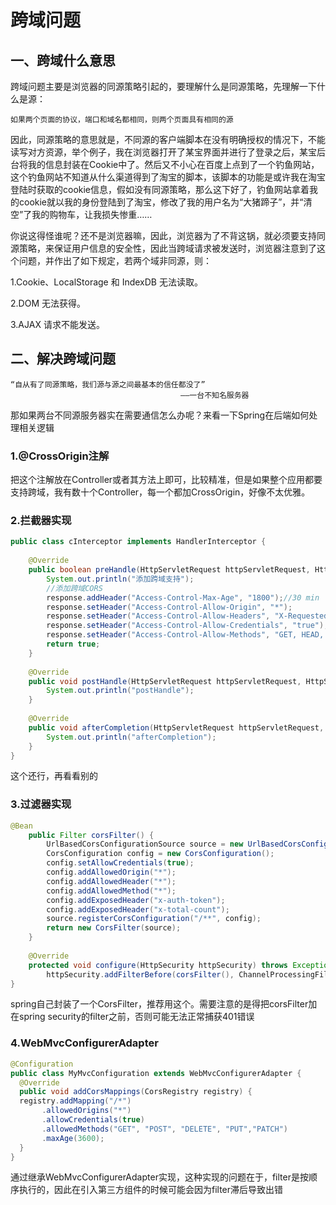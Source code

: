 # 跨域问题

## 一、跨域什么意思

跨域问题主要是浏览器的同源策略引起的，要理解什么是同源策略，先理解一下什么是源：

```
如果两个页面的协议，端口和域名都相同，则两个页面具有相同的源
```

因此，同源策略的意思就是，不同源的客户端脚本在没有明确授权的情况下，不能读写对方资源，举个例子，我在浏览器打开了某宝界面并进行了登录之后，某宝后台将我的信息封装在Cookie中了。然后又不小心在百度上点到了一个钓鱼网站，这个钓鱼网站不知道从什么渠道得到了淘宝的脚本，该脚本的功能是或许我在淘宝登陆时获取的cookie信息，假如没有同源策略，那么这下好了，钓鱼网站拿着我的cookie就以我的身份登陆到了淘宝，修改了我的用户名为“大猪蹄子”，并“清空”了我的购物车，让我损失惨重……

你说这得怪谁呢？还不是浏览器嘛，因此，浏览器为了不背这锅，就必须要支持同源策略，来保证用户信息的安全性，因此当跨域请求被发送时，浏览器注意到了这个问题，并作出了如下规定，若两个域非同源，则：

1.Cookie、LocalStorage 和 IndexDB 无法读取。

2.DOM 无法获得。

3.AJAX 请求不能发送。



## 二、解决跨域问题

```
“自从有了同源策略，我们源与源之间最基本的信任都没了”
									  ——一台不知名服务器
```

那如果两台不同源服务器实在需要通信怎么办呢？来看一下Spring在后端如何处理相关逻辑

### 1.@CrossOrigin注解

把这个注解放在Controller或者其方法上即可，比较精准，但是如果整个应用都要支持跨域，我有数十个Controller，每一个都加CrossOrigin，好像不太优雅。



### 2.拦截器实现

```java
public class cInterceptor implements HandlerInterceptor {
 
    @Override
    public boolean preHandle(HttpServletRequest httpServletRequest, HttpServletResponse response, Object o) throws Exception {
        System.out.println("添加跨域支持");
        //添加跨域CORS
        response.addHeader("Access-Control-Max-Age", "1800");//30 min
        response.setHeader("Access-Control-Allow-Origin", "*");
        response.setHeader("Access-Control-Allow-Headers", "X-Requested-With,content-type,Content-Type,token");
        response.setHeader("Access-Control-Allow-Credentials", "true");
        response.setHeader("Access-Control-Allow-Methods", "GET, HEAD, POST, PUT, DELETE, TRACE, OPTIONS, PATCH");
        return true;
    }
 
    @Override
    public void postHandle(HttpServletRequest httpServletRequest, HttpServletResponse httpServletResponse, Object o, ModelAndView modelAndView) throws Exception {
        System.out.println("postHandle");
    }
 
    @Override
    public void afterCompletion(HttpServletRequest httpServletRequest, HttpServletResponse httpServletResponse, Object o, Exception e) throws Exception {
        System.out.println("afterCompletion");
    }
}
```

这个还行，再看看别的



### 3.过滤器实现

```java
@Bean
    public Filter corsFilter() {
        UrlBasedCorsConfigurationSource source = new UrlBasedCorsConfigurationSource();
        CorsConfiguration config = new CorsConfiguration();
        config.setAllowCredentials(true);
        config.addAllowedOrigin("*");
        config.addAllowedHeader("*");
        config.addAllowedMethod("*");
        config.addExposedHeader("x-auth-token");
        config.addExposedHeader("x-total-count");
        source.registerCorsConfiguration("/**", config);
        return new CorsFilter(source);
    }
 
    @Override
    protected void configure(HttpSecurity httpSecurity) throws Exception {       
        httpSecurity.addFilterBefore(corsFilter(), ChannelProcessingFilter.class);
}
```

spring自己封装了一个CorsFilter，推荐用这个。需要注意的是得把corsFilter加在spring security的filter之前，否则可能无法正常捕获401错误



### 4.WebMvcConfigurerAdapter

```java
@Configuration
public class MyMvcConfiguration extends WebMvcConfigurerAdapter {
  @Override
  public void addCorsMappings(CorsRegistry registry) {
  registry.addMapping("/*")
       .allowedOrigins("*")
       .allowCredentials(true)
       .allowedMethods("GET", "POST", "DELETE", "PUT","PATCH")
       .maxAge(3600);
  }
}
```

通过继承WebMvcConfigurerAdapter实现，这种实现的问题在于，filter是按顺序执行的，因此在引入第三方组件的时候可能会因为filter滞后导致出错
